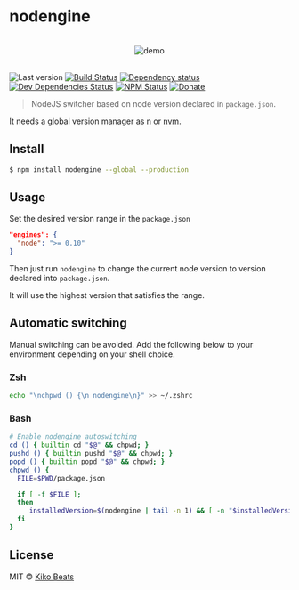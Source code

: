 # nodengine

<p align="center">
  <br>
  <img src="http://g.recordit.co/pMGKmq4ycR.gif" alt="demo">
  <br>
  <br>
</p>

![Last version](https://img.shields.io/github/tag/Kikobeats/nodengine.svg?style=flat-square)
[![Build Status](http://img.shields.io/travis/Kikobeats/nodengine/master.svg?style=flat-square)](https://travis-ci.org/Kikobeats/nodengine)
[![Dependency status](http://img.shields.io/david/Kikobeats/nodengine.svg?style=flat-square)](https://david-dm.org/Kikobeats/nodengine)
[![Dev Dependencies Status](http://img.shields.io/david/dev/Kikobeats/nodengine.svg?style=flat-square)](https://david-dm.org/Kikobeats/nodengine#info=devDependencies)
[![NPM Status](http://img.shields.io/npm/dm/nodengine.svg?style=flat-square)](https://www.npmjs.org/package/nodengine)
[![Donate](https://img.shields.io/badge/donate-paypal-blue.svg?style=flat-square)](https://paypal.me/Kikobeats)

> NodeJS switcher based on node version declared in `package.json`.

It needs a global version manager as [n](https://www.npmjs.com/package/n) or [nvm](https://www.npmjs.com/package/nvm).

## Install

```bash
$ npm install nodengine --global --production
```

## Usage
Set the desired version range in the `package.json`

```json
"engines": {
  "node": ">= 0.10"
}
```

Then just run `nodengine` to change the current node version to version declared into `package.json`.

It will use the highest version that satisfies the range.

## Automatic switching
Manual switching can be avoided.  Add the following below to your environment depending on your shell choice.

### Zsh

```bash
echo "\nchpwd () {\n nodengine\n}" >> ~/.zshrc
```
### Bash

```bash
# Enable nodengine autoswitching
cd () { builtin cd "$@" && chpwd; }
pushd () { builtin pushd "$@" && chpwd; }
popd () { builtin popd "$@" && chpwd; }
chpwd () {
  FILE=$PWD/package.json

  if [ -f $FILE ];
  then
     installedVersion=$(nodengine | tail -n 1) && [ -n "$installedVersion" ] && nvm use $installedVersion
  fi
}
```  

## License

MIT © [Kiko Beats](http://kikobeats.com)
